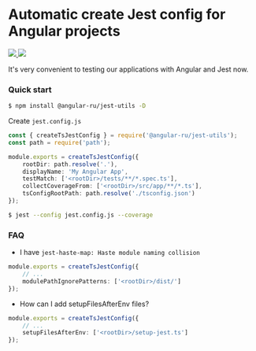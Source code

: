 # Automatic create Jest config for Angular projects

<p>
  <a href="https://badge.fury.io/js/%40angular-ru%2Fjest-utils">
    <img src="https://badge.fury.io/js/%40angular-ru%2Fjest-utils.svg" />
  </a>
  <a href="https://npm-stat.com/charts.html?package=%40angular-ru%2Fjest-utils&from=2019-09-01">
    <img src="https://img.shields.io/npm/dw/@angular-ru/jest-utils" />
  </a>
</p>

It's very convenient to testing our applications with Angular and Jest now.

### Quick start

```bash
$ npm install @angular-ru/jest-utils -D
```

Create `jest.config.js`

```ts
const { createTsJestConfig } = require('@angular-ru/jest-utils');
const path = require('path');

module.exports = createTsJestConfig({
    rootDir: path.resolve('.'),
    displayName: 'My Angular App',
    testMatch: ['<rootDir>/tests/**/*.spec.ts'],
    collectCoverageFrom: ['<rootDir>/src/app/**/*.ts'],
    tsConfigRootPath: path.resolve('./tsconfig.json')
});
```

```bash
$ jest --config jest.config.js --coverage
```

### FAQ

-   I have `jest-haste-map: Haste module naming collision`

```ts
module.exports = createTsJestConfig({
    // ...
    modulePathIgnorePatterns: ['<rootDir>/dist/']
});
```

-   How can I add setupFilesAfterEnv files?

```ts
module.exports = createTsJestConfig({
    // ...
    setupFilesAfterEnv: ['<rootDir>/setup-jest.ts']
});
```

